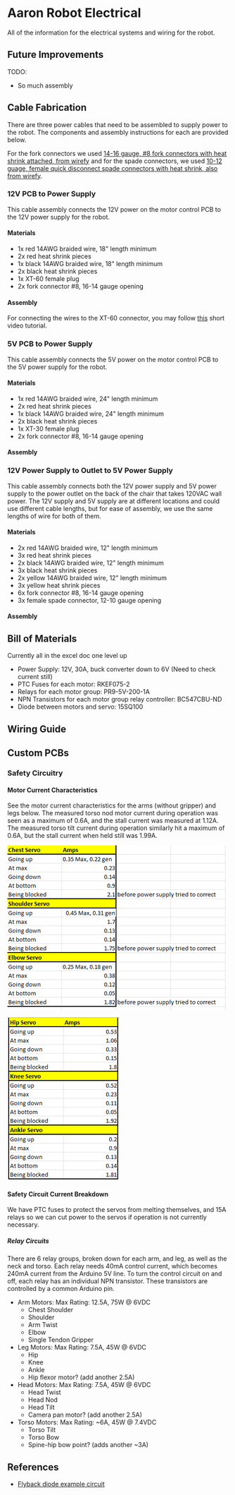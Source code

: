 # Aaron Robot Electrical
All of the information for the electrical systems and wiring for the robot.

## Future Improvements
TODO:
 - So much assembly

## Cable Fabrication
There are three power cables that need to be assembled to supply power to the robot. The components and assembly instructions for each are provided below.

For the fork connectors we used [14-16 gauge, #8 fork connectors with heat shrink attached, from wirefy](https://www.amazon.com/dp/B07YBHDBST) and for the spade connectors, we used [10-12 guage, female quick disconnect spade connectors with heat shrink, also from wirefy](https://www.amazon.com/dp/B08BP57G94).

### 12V PCB to Power Supply
This cable assembly connects the 12V power on the motor control PCB to the 12V power supply for the robot.

#### Materials
 - 1x red 14AWG braided wire, 18" length minimum
 - 2x red heat shrink pieces
 - 1x black 14AWG braided wire, 18" length minimum
 - 2x black heat shrink pieces
 - 1x XT-60 female plug
 - 2x fork connector #8, 16-14 gauge opening

#### Assembly
For connecting the wires to the XT-60 connector, you may follow [this](https://www.youtube.com/watch?v=eeDYUymM3XI) short video tutorial.


### 5V PCB to Power Supply
This cable assembly connects the 5V power on the motor control PCB to the 5V power supply for the robot.

#### Materials
 - 1x red 14AWG braided wire, 24" length minimum
 - 2x red heat shrink pieces
 - 1x black 14AWG braided wire, 24" length minimum
 - 2x black heat shrink pieces
 - 1x XT-30 female plug
 - 2x fork connector #8, 16-14 gauge opening

#### Assembly


### 12V Power Supply to Outlet to 5V Power Supply
This cable assembly connects both the 12V power supply and 5V power supply to the power outlet on the back of the chair that takes 120VAC wall power. The 12V supply and 5V supply are at different locations and could use different cable lengths, but for ease of assembly, we use the same lengths of wire for both of them.

#### Materials
 - 2x red 14AWG braided wire, 12" length minimum
 - 3x red heat shrink pieces
 - 2x black 14AWG braided wire, 12" length minimum
 - 3x black heat shrink pieces
 - 2x yellow 14AWG braided wire, 12" length minimum
 - 3x yellow heat shrink pieces
 - 6x fork connector #8, 16-14 gauge opening
 - 3x female spade connector, 12-10 gauge opening

#### Assembly




## Bill of Materials
Currently all in the excel doc one level up

 - Power Supply: 12V, 30A, buck converter down to 6V (Need to check current still)
 - PTC Fuses for each motor: RKEF075-2
 - Relays for each motor group: PR9-5V-200-1A
 - NPN Transistors for each motor group relay controller: BC547CBU-ND
 - Diode between motors and servo: 15SQ100

## Wiring Guide


## Custom PCBs


### Safety Circuitry


#### Motor Current Characteristics

See the motor current characteristics for the arms (without gripper) and legs below. The measured torso nod motor current during operation was seen as a maximum of 0.6A, and the stall current was measured at 1.12A. The measured torso tilt current during operation similarly hit a maximum of 0.6A, but the stall current when held still was 1.99A.

![Downward, upward, idle, and when blocked max current ratings for each of the arm motors](res/ArmCurrentRatings.png?raw=true "Arm Current Ratings")

![Downward, upward, idle, and when blocked max current ratings for each of the leg motors](res/LegCurrentRatings.png?raw=true "Leg Current Ratings")



#### Safety Circuit Current Breakdown
We have PTC fuses to protect the servos from melting themselves, and 15A relays so we can cut power to the servos if operation is not currently necessary.


##### Relay Circuits
There are 6 relay groups, broken down for each arm, and leg, as well as the neck and torso. Each relay needs 40mA control current, which becomes 240mA current from the Arduino 5V line. To turn the control circuit on and off, each relay has an individual NPN transistor. These transistors are controlled by a common Arduino pin.

 - Arm Motors: Max Rating: 12.5A, 75W @ 6VDC
    - Chest Shoulder
    - Shoulder
    - Arm Twist
    - Elbow
    - Single Tendon Gripper
 - Leg Motors: Max Rating: 7.5A, 45W @ 6VDC
    - Hip
    - Knee
    - Ankle
    - Hip flexor motor? (add another 2.5A)
 - Head Motors: Max Rating: 7.5A, 45W @ 6VDC
    - Head Twist
    - Head Nod
    - Head Tilt
    - Camera pan motor? (add another 2.5A)
 - Torso Motors: Max Rating: ~6A, 45W @ 7.4VDC
    - Torso Tilt
    - Torso Bow
    - Spine-hip bow point? (adds another ~3A)



## References
 - [Flyback diode example circuit](https://blog.mbedded.ninja/electronics/components/relays/)